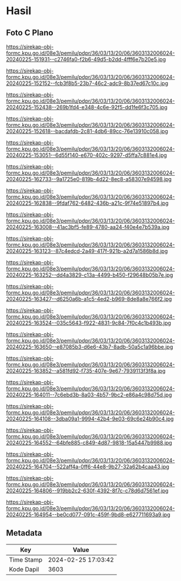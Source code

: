 # Hasil

## Foto C Plano

https://sirekap-obj-formc.kpu.go.id/08e3/pemilu/pdpr/36/03/13/20/06/3603132006024-20240225-151931--c2746fa0-f2b6-49d5-b2dd-4fff6e7b20e5.jpg

https://sirekap-obj-formc.kpu.go.id/08e3/pemilu/pdpr/36/03/13/20/06/3603132006024-20240225-152152--fcb3f8b5-23b7-46c2-adc9-8b37ed67c10c.jpg

https://sirekap-obj-formc.kpu.go.id/08e3/pemilu/pdpr/36/03/13/20/06/3603132006024-20240225-152438--269b1fd4-e348-4c6e-92f5-dd1fe6f3c705.jpg

https://sirekap-obj-formc.kpu.go.id/08e3/pemilu/pdpr/36/03/13/20/06/3603132006024-20240225-152618--bacdafdb-2c81-4db6-89cc-76e13910c058.jpg

https://sirekap-obj-formc.kpu.go.id/08e3/pemilu/pdpr/36/03/13/20/06/3603132006024-20240225-153051--6d55f140-e670-402c-9297-d5ffa7c881e4.jpg

https://sirekap-obj-formc.kpu.go.id/08e3/pemilu/pdpr/36/03/13/20/06/3603132006024-20240225-162733--9a1725e0-819b-4d22-8ec8-a58307e94598.jpg

https://sirekap-obj-formc.kpu.go.id/08e3/pemilu/pdpr/36/03/13/20/06/3603132006024-20240225-162838--9fdaf762-6482-436b-a21c-9f74e51897b4.jpg

https://sirekap-obj-formc.kpu.go.id/08e3/pemilu/pdpr/36/03/13/20/06/3603132006024-20240225-163008--41ac3bf5-fe89-4780-aa24-f40e4e7b539a.jpg

https://sirekap-obj-formc.kpu.go.id/08e3/pemilu/pdpr/36/03/13/20/06/3603132006024-20240225-163123--87c4edcd-2a49-417f-921b-a2d7a1586b8d.jpg

https://sirekap-obj-formc.kpu.go.id/08e3/pemilu/pdpr/36/03/13/20/06/3603132006024-20240225-163252--dd4a3829-c13a-4499-b450-f29648b05b7e.jpg

https://sirekap-obj-formc.kpu.go.id/08e3/pemilu/pdpr/36/03/13/20/06/3603132006024-20240225-163427--d6250a6b-a1c5-4ed2-b969-8de8a8e766f2.jpg

https://sirekap-obj-formc.kpu.go.id/08e3/pemilu/pdpr/36/03/13/20/06/3603132006024-20240225-163524--035c5643-f922-4831-9c84-7f0c4c1b493b.jpg

https://sirekap-obj-formc.kpu.go.id/08e3/pemilu/pdpr/36/03/13/20/06/3603132006024-20240225-163650--e87085b3-d6e6-43b7-8adb-50a5c1a96bbe.jpg

https://sirekap-obj-formc.kpu.go.id/08e3/pemilu/pdpr/36/03/13/20/06/3603132006024-20240225-163852--a581fd92-f735-407e-9e67-7939113f3f8a.jpg

https://sirekap-obj-formc.kpu.go.id/08e3/pemilu/pdpr/36/03/13/20/06/3603132006024-20240225-164011--7c6ebd3b-8a03-4b57-9bc2-e86a4c98d75d.jpg

https://sirekap-obj-formc.kpu.go.id/08e3/pemilu/pdpr/36/03/13/20/06/3603132006024-20240225-164108--3dba09a1-9994-42b4-9e03-69c6e24b90c4.jpg

https://sirekap-obj-formc.kpu.go.id/08e3/pemilu/pdpr/36/03/13/20/06/3603132006024-20240225-164552--64bfe885-c849-4d87-9818-15a5447b9988.jpg

https://sirekap-obj-formc.kpu.go.id/08e3/pemilu/pdpr/36/03/13/20/06/3603132006024-20240225-164704--522aff4a-0ff6-44e8-9b27-32a62b4caa43.jpg

https://sirekap-obj-formc.kpu.go.id/08e3/pemilu/pdpr/36/03/13/20/06/3603132006024-20240225-164806--919bb2c2-630f-4392-8f7c-c78d6d7561ef.jpg

https://sirekap-obj-formc.kpu.go.id/08e3/pemilu/pdpr/36/03/13/20/06/3603132006024-20240225-164954--be0cd077-091c-459f-9bd8-e627711693a9.jpg


## Metadata

| Key        | Value               |
| ---------- | ------------------- |
| Time Stamp | 2024-02-25 17:03:42 |
| Kode Dapil | 3603                |



